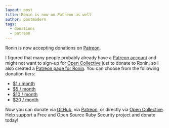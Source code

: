 ```yaml
---
layout: post
title: Ronin is now on Patreon as well
author: postmodern
tags:
  - donations
  - patreon
---
```


Ronin is now accepting donations on [Patreon].

I figured that many people probably already have a [Patreon
account][patreon-signup] and might not want to sign-up for
[Open Collective][opencollective-signup] just to donate to Ronin,
so I also created a [Patreon page for Ronin][Patreon]. You can choose from
the following donation tiers:

* [$1 / month][patreon-membership]
* [$5 / month][patreon-membership]
* [$10 / month][patreon-membership]
* [$20 / month][patreon-membership]

Now you can donate via [GitHub], via [Patreon], or directly via
[Open Collective]. Help support a Free and Open Source Ruby Security project
and donate today!

[Patreon]: https://www.patreon.com/roninrb
[patreon-signup]: https://www.patreon.com/signup
[patreon-membership]: https://www.patreon.com/roninrb/membership

[Open Collective]: https://opencollective.com/ronin-rb
[opencollective-signup]: https://opencollective.com/create-account

[GitHub]: https://github.com/sponsors/ronin-rb
